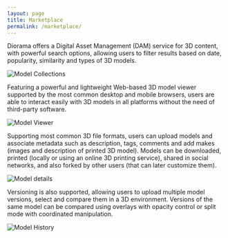 ```yaml
---
layout: page
title: Marketplace
permalink: /marketplace/
---
```


Diorama offers a Digital Asset Management (DAM) service for 3D content, with powerful search options, 
allowing users to filter results based on date, popularity, similarity and types of 3D models.

![][collections]

Featuring a powerful and lightweight Web-based 3D model viewer supported by the most common desktop and mobile browsers,
users are able to interact easily with 3D models in all platforms without the need of third-party software.

![][model-viewer]

Supporting most common 3D file formats, users can upload models and associate metadata such as description, tags,
comments and add makes (images and description of printed 3D model). 
Models can be downloaded, printed (locally or using an online 3D printing service), shared in social networks, and also
forked by other users (that can later customize them). 

![][model-details]

Versioning is also supported, allowing users to upload multiple model versions, 
select and compare them in a 3D environment. Versions of the same model can be compared using overlays with opacity 
control or split mode with coordinated manipulation.

![][model-history]

[collections]: {{site.baseurl}}/images/marketplace/collections.png "Model Collections"
[model-viewer]: {{site.baseurl}}/images/marketplace/model-viewer.png "Model Viewer"
[model-details]: {{site.baseurl}}/images/marketplace/model-details.png "Model details"
[model-history]: {{site.baseurl}}/images/marketplace/model-history.png "Model History"
[nuxeo]: {{site.baseurl}}/images/marketplace/nuxeo.png "Nuxeo ECM"